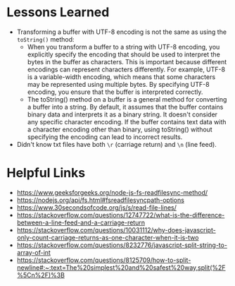 # Lessons Learned

* Transforming a buffer with UTF-8 encoding is not the same as using the
`toString()` method:
  * When you transform a buffer to a string with UTF-8 encoding, you explicitly specify the encoding that should be used to interpret the bytes in the buffer as characters. This is important because different encodings can represent characters differently. For example, UTF-8 is a variable-width encoding, which means that some characters may be represented using multiple bytes. By specifying UTF-8 encoding, you ensure that the buffer is interpreted correctly.
  * The toString() method on a buffer is a general method for converting a buffer into a string. By default, it assumes that the buffer contains binary data and interprets it as a binary string. It doesn't consider any specific character encoding. If the buffer contains text data with a character encoding other than binary, using toString() without specifying the encoding can lead to incorrect results.
* Didn't know txt files have both `\r` (carriage return) and `\n` (line feed).

# Helpful Links
* https://www.geeksforgeeks.org/node-js-fs-readfilesync-method/
* https://nodejs.org/api/fs.html#fsreadfilesyncpath-options
* https://www.30secondsofcode.org/js/s/read-file-lines/
* https://stackoverflow.com/questions/12747722/what-is-the-difference-between-a-line-feed-and-a-carriage-return
* https://stackoverflow.com/questions/10031112/why-does-javascript-only-count-carriage-returns-as-one-character-when-it-is-two
* https://stackoverflow.com/questions/8232776/javascript-split-string-to-array-of-int
* https://stackoverflow.com/questions/8125709/how-to-split-newline#:~:text=The%20simplest%20and%20safest%20way,split(%2F%5Cn%2F)%3B